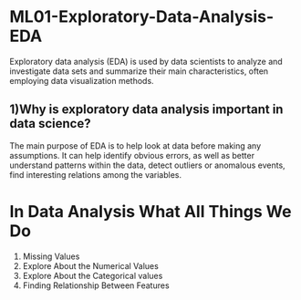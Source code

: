 
# ML01-Exploratory-Data-Analysis-EDA
Exploratory data analysis (EDA) is used by data scientists to analyze and investigate data sets and summarize their main characteristics, often employing data visualization methods.

## 1)Why is exploratory data analysis important in data science?
The main purpose of EDA is to help look at data before making any assumptions. It can help identify obvious errors, as well as better understand patterns within the data, detect outliers or anomalous events, find interesting relations among the variables.


# In Data Analysis What All Things We Do
1. Missing Values
2. Explore About the Numerical Values
3. Explore About the Categorical values
4. Finding Relationship Between Features
